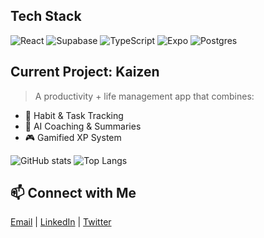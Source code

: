 
## Tech Stack
![React](https://img.shields.io/badge/-React-61DAFB?logo=react&logoColor=000&style=flat-square)
![Supabase](https://img.shields.io/badge/-Supabase-3ECF8E?logo=supabase&logoColor=fff&style=flat-square)
![TypeScript](https://img.shields.io/badge/-TypeScript-3178C6?logo=typescript&logoColor=fff&style=flat-square)
![Expo](https://img.shields.io/badge/-Expo-000020?logo=expo&logoColor=fff&style=flat-square)
![Postgres](https://img.shields.io/badge/-PostgreSQL-336791?logo=postgresql&logoColor=fff&style=flat-square)

## Current Project: Kaizen
> A productivity + life management app that combines:
- 📅 Habit & Task Tracking
- 🤖 AI Coaching & Summaries
- 🎮 Gamified XP System


![GitHub stats](https://github-readme-stats.vercel.app/api?username=userthirty7&show_icons=true&theme=radical)
![Top Langs](https://github-readme-stats.vercel.app/api/top-langs/?username=userthirty7&layout=compact&theme=radical)

## 📫 Connect with Me
[Email](mailto:WWW@gmail.com) | [LinkedIn](https://linkedin.com/in/yourprofile) | [Twitter](https://x.com/yourhandle)
